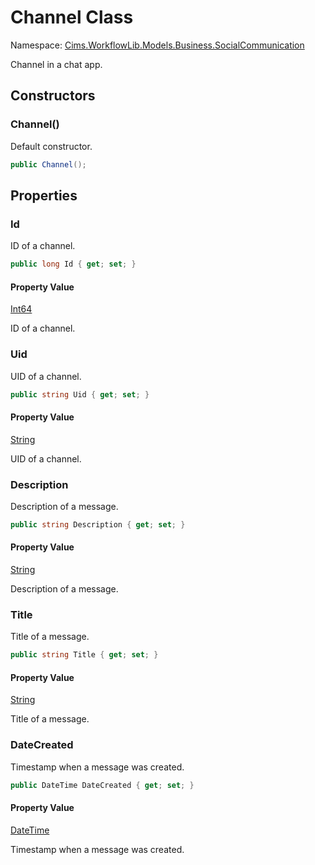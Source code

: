 # Channel Class 

Namespace: [Cims.WorkflowLib.Models.Business.SocialCommunication](Cims.WorkflowLib.Models.Business.SocialCommunication.md)

Channel in a chat app.

## Constructors

### Channel()

Default constructor.

```C#
public Channel();
```

## Properties 

### Id

ID of a channel.

```C#
public long Id { get; set; }
```

#### Property Value

[Int64](https://learn.microsoft.com/en-us/dotnet/api/system.int64)

ID of a channel.

### Uid

UID of a channel.

```C#
public string Uid { get; set; }
```

#### Property Value

[String](https://learn.microsoft.com/en-us/dotnet/api/system.string)

UID of a channel.

### Description

Description of a message.

```C#
public string Description { get; set; }
```

#### Property Value

[String](https://learn.microsoft.com/en-us/dotnet/api/system.string)

Description of a message.

### Title

Title of a message.

```C#
public string Title { get; set; }
```

#### Property Value

[String](https://learn.microsoft.com/en-us/dotnet/api/system.string)

Title of a message.

### DateCreated

Timestamp when a message was created.

```C#
public DateTime DateCreated { get; set; }
```

#### Property Value

[DateTime](https://learn.microsoft.com/en-us/dotnet/api/system.datetime)

Timestamp when a message was created.
